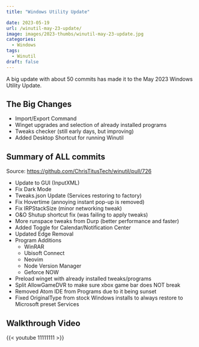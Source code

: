 ```yaml
---
title: "Windows Utility Update"

date: 2023-05-19
url: /winutil-may-23-update/
image: images/2023-thumbs/winutil-may-23-update.jpg
categories:
  - Windows
tags:
  - Winutil
draft: false
---
```

A big update with about 50 commits has made it to the May 2023 Windows Utility Update.
<!--more-->


## The Big Changes

- Import/Export Command
- Winget upgrades and selection of already installed programs
- Tweaks checker (still early days, but improving)
- Added Desktop Shortcut for running Winutil

## Summary of ALL commits

Source: <https://github.com/ChrisTitusTech/winutil/pull/726>

- Update to GUI (InputXML)
- Fix Dark Mode
- Tweaks.json Update (Services restoring to factory)
- Fix Hovertime (annoying instant pop-up is removed)
- Fix IRPStackSize (minor networking tweak)
- O&O Shutup shortcut fix (was failing to apply tweaks)
- More runspace tweaks from Durp (better performance and faster)
- Added Toggle for Calendar/Notification Center
- Updated Edge Removal
- Program Additions
  - WinRAR
  - Ubisoft Connect
  - Neovim
  - Node Version Manager
  - Geforce NOW
- Preload winget with already installed tweaks/programs
- Split AllowGameDVR to make sure xbox game bar does NOT break
- Removed Atom IDE from Programs due to it being sunset
- Fixed OriginalType from stock Windows installs to always restore to Microsoft preset Services

## Walkthrough Video

{{< youtube 11111111 >}}
